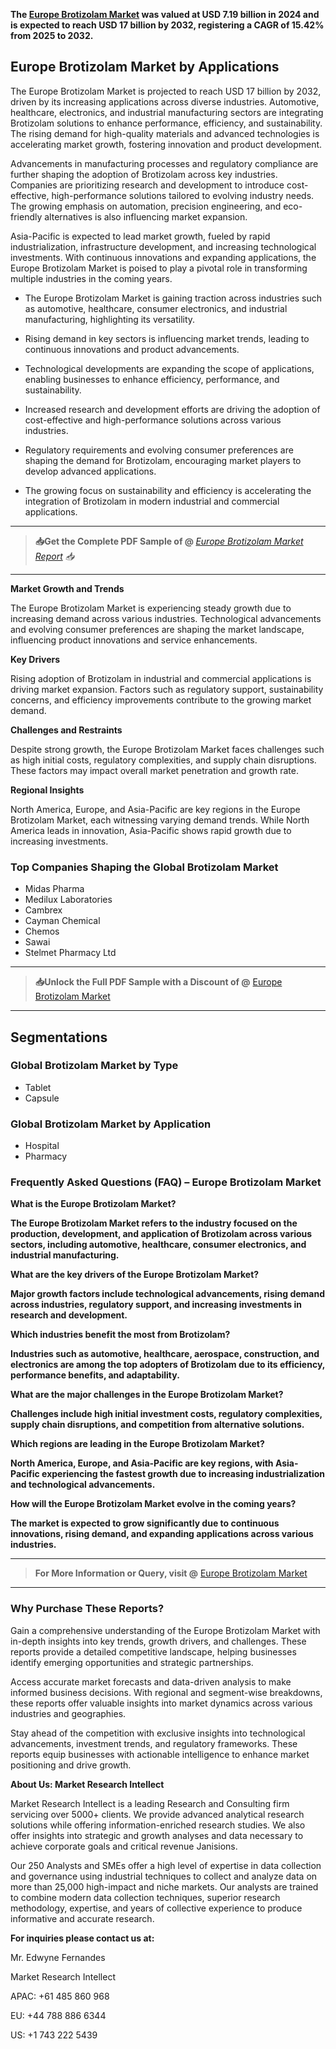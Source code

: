 <p><strong>The <a href="https://www.marketresearchintellect.com/download-sample/?rid=1036270&amp;utm_source=Pulse-April-Europe&amp;utm_medium=852">Europe Brotizolam Market</a> was valued at USD 7.19 billion in 2024 and is expected to reach USD 17 billion by 2032, registering a CAGR of 15.42% from 2025 to 2032.</strong></p><h2>Europe Brotizolam Market by Applications&nbsp;</h2><p><p>The Europe Brotizolam Market is projected to reach USD 17 billion by 2032, driven by its increasing applications across diverse industries. Automotive, healthcare, electronics, and industrial manufacturing sectors are integrating Brotizolam solutions to enhance performance, efficiency, and sustainability. The rising demand for high-quality materials and advanced technologies is accelerating market growth, fostering innovation and product development.</p><p>Advancements in manufacturing processes and regulatory compliance are further shaping the adoption of Brotizolam across key industries. Companies are prioritizing research and development to introduce cost-effective, high-performance solutions tailored to evolving industry needs. The growing emphasis on automation, precision engineering, and eco-friendly alternatives is also influencing market expansion.</p><p>Asia-Pacific is expected to lead market growth, fueled by rapid industrialization, infrastructure development, and increasing technological investments. With continuous innovations and expanding applications, the Europe Brotizolam Market is poised to play a pivotal role in transforming multiple industries in the coming years.</p></p><ul><li><p>The Europe Brotizolam Market is gaining traction across industries such as automotive, healthcare, consumer electronics, and industrial manufacturing, highlighting its versatility.</p></li><li><p>Rising demand in key sectors is influencing market trends, leading to continuous innovations and product advancements.</p></li><li><p>Technological developments are expanding the scope of applications, enabling businesses to enhance efficiency, performance, and sustainability.</p></li><li><p>Increased research and development efforts are driving the adoption of cost-effective and high-performance solutions across various industries.</p></li><li><p>Regulatory requirements and evolving consumer preferences are shaping the demand for Brotizolam, encouraging market players to develop advanced applications.</p></li><li><p>The growing focus on sustainability and efficiency is accelerating the integration of Brotizolam in modern industrial and commercial applications.</p></li></ul><hr /><blockquote><p><strong><span class="font-[700]">📥Get the Complete PDF Sample of @ </span></strong><em><span class="font-[700]"><a href="https://www.marketresearchintellect.com/download-sample/?rid=1036270&amp;utm_source=Pulse-April-Europe&amp;utm_medium=852" target="_blank" data-tracking-control-name="article-ssr-frontend-pulse_little-text-block" data-tracking-will-navigate="" data-test-link="">Europe Brotizolam Market Report</a>&nbsp;📥</span></em></p></blockquote><hr /><p class="" data-start="77" data-end="360"><strong data-start="77" data-end="105">Market Growth and Trends</strong></p><p class="" data-start="77" data-end="360">The Europe Brotizolam Market is experiencing steady growth due to increasing demand across various industries. Technological advancements and evolving consumer preferences are shaping the market landscape, influencing product innovations and service enhancements.</p><p class="" data-start="362" data-end="606"><strong data-start="362" data-end="377">Key Drivers</strong></p><p class="" data-start="362" data-end="606">Rising adoption of Brotizolam in industrial and commercial applications is driving market expansion. Factors such as regulatory support, sustainability concerns, and efficiency improvements contribute to the growing market demand.</p><p class="" data-start="608" data-end="849"><strong data-start="608" data-end="637">Challenges and Restraints</strong></p><p class="" data-start="608" data-end="849">Despite strong growth, the Europe Brotizolam Market faces challenges such as high initial costs, regulatory complexities, and supply chain disruptions. These factors may impact overall market penetration and growth rate.</p><p class="" data-start="851" data-end="1095"><strong data-start="851" data-end="872">Regional Insights</strong></p><p class="" data-start="851" data-end="1095">North America, Europe, and Asia-Pacific are key regions in the Europe Brotizolam Market, each witnessing varying demand trends. While North America leads in innovation, Asia-Pacific shows rapid growth due to increasing investments.</p><p><h3>Top Companies Shaping the Global Brotizolam Market </h3><ul><li>Midas Pharma</li><li>Medilux Laboratories</li><li>Cambrex</li><li>Cayman Chemical</li><li>Chemos</li><li>Sawai</li><li>Stelmet Pharmacy Ltd</li></ul></p><hr /><blockquote><p><strong>📥Unlock the Full PDF Sample with a Discount of @</strong> <a href="https://www.marketresearchintellect.com/ask-for-discount/?rid=1036270&amp;utm_source=Pulse-April-Europe&amp;utm_medium=852">Europe Brotizolam Market</a></p></blockquote><hr /><p><h2>Segmentations</h2><h3>Global Brotizolam Market by Type</h3><ul><li>Tablet</li><li>Capsule</li></ul><h3>Global Brotizolam Market by Application</h3><ul><li>Hospital</li><li>Pharmacy</li></ul></p><h3><strong>Frequently Asked Questions (FAQ) &ndash; Europe Brotizolam Market</strong></h3><p><strong>What is the Europe Brotizolam Market?</strong></p><p><strong>The Europe Brotizolam Market refers to the industry focused on the production, development, and application of Brotizolam across various sectors, including automotive, healthcare, consumer electronics, and industrial manufacturing.</strong></p><p><strong>What are the key drivers of the Europe Brotizolam Market?</strong></p><p><strong>Major growth factors include technological advancements, rising demand across industries, regulatory support, and increasing investments in research and development.</strong></p><p><strong>Which industries benefit the most from Brotizolam?</strong></p><p><strong>Industries such as automotive, healthcare, aerospace, construction, and electronics are among the top adopters of Brotizolam due to its efficiency, performance benefits, and adaptability.</strong></p><p><strong>What are the major challenges in the Europe Brotizolam Market?</strong></p><p><strong>Challenges include high initial investment costs, regulatory complexities, supply chain disruptions, and competition from alternative solutions.</strong></p><p><strong>Which regions are leading in the Europe Brotizolam Market?</strong></p><p><strong>North America, Europe, and Asia-Pacific are key regions, with Asia-Pacific experiencing the fastest growth due to increasing industrialization and technological advancements.</strong></p><p><strong>How will the Europe Brotizolam Market evolve in the coming years?</strong></p><p><strong>The market is expected to grow significantly due to continuous innovations, rising demand, and expanding applications across various industries.</strong></p><hr /><blockquote><p><span class="font-[700]"><strong>For More Information or Query, visit&nbsp;@</strong>&nbsp;</span><span class="font-[700]"><a href="https://www.marketresearchintellect.com/product/brotizolam-market/?utm_source=Linkedin&utm_medium=852" target="_blank" data-tracking-control-name="article-ssr-frontend-pulse_little-text-block" data-tracking-will-navigate="" data-test-link="">Europe Brotizolam Market</a></span></p></blockquote><hr /><h3><strong data-start="0" data-end="31">Why Purchase These Reports?</strong></h3><p class="" data-start="35" data-end="297">Gain a comprehensive understanding of the Europe Brotizolam Market with in-depth insights into key trends, growth drivers, and challenges. These reports provide a detailed competitive landscape, helping businesses identify emerging opportunities and strategic partnerships.</p><p class="" data-start="299" data-end="540">Access accurate market forecasts and data-driven analysis to make informed business decisions. With regional and segment-wise breakdowns, these reports offer valuable insights into market dynamics across various industries and geographies.</p><p class="" data-start="542" data-end="784">Stay ahead of the competition with exclusive insights into technological advancements, investment trends, and regulatory frameworks. These reports equip businesses with actionable intelligence to enhance market positioning and drive growth.</p><p><strong><span class="font-[700]">About Us: Market Research Intellect</span></strong></p><p><span class="">Market Research Intellect is a leading Research and Consulting firm servicing over 5000+ clients. We provide advanced analytical research solutions while offering information-enriched research studies.&nbsp;</span>We also offer insights into strategic and growth analyses and data necessary to achieve corporate goals and critical revenue Janisions.</p><p><span class="">Our 250 Analysts and SMEs offer a high level of expertise in data collection and governance using industrial techniques to collect and analyze data on more than 25,000 high-impact and niche markets. Our analysts are trained to combine modern data collection techniques, superior research methodology, expertise, and years of collective experience to produce informative and accurate research.</span></p><p><strong>For inquiries please contact us at:</strong></p><p>Mr. Edwyne Fernandes</p><p>Market Research Intellect</p><p>APAC: +61 485 860 968</p><p>EU: +44 788 886 6344</p><p>US: +1 743 222 5439</p>